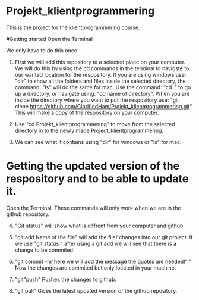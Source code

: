 # Projekt_klientprogrammering
This is the project for the klientprogrammering course.

#Getting started
Open the Terminal

We only have to do this once

1. First we will add this repository to a selected place on your computer. We will do this by using the cd commands in the terminal to navigste to our wanted location for the respository. If you are using windows use: "dir" to show all the folders and files inside the selected directory, the command: "ls" will do the same for mac. Use the command: "cd.." to go up a directory, or navigate using:  "cd name of directory". When you are inside the directory where you want to put the respository use: "git clone https://github.com/GlorifiedHam/Projekt_klientprogrammering.git". This will make a copy of the respository on your computer.

2. Use "cd Projekt_klientprogrammering" to move from the selected directory in to the newly made Project_klientprogrammering.

3. We can see what it contains using "dir" for windows or "ls" for mac.

# Getting the updated version of the respository and to be able to update it.
Open the Terminal.
These commands will only work when we are in the github repository.

4. "Git status" will show what is diffrent from your computer and github.

5. "git add Name of the file"  will add the file/ changes into our git project. If we use "git status " after using a git add we will see that there is a change to be commited.

6. "git commit -m"here we will add the message the quotes are needed!" " Now the changes are commited but only located in your machine.

7. "git"push" Pushes the changes to github.

8. "git pull" Gices the latest updated version of the github repository.




 
